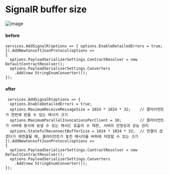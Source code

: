 # SignalR buffer size

![image](https://github.com/user-attachments/assets/9c5f50ef-1b9b-49dd-9065-3b8e26ca48cc)

#### before
    services.AddSignalR(options => { options.EnableDetailedErrors = true; }).AddNewtonsoftJsonProtocol(options =>
    {
      options.PayloadSerializerSettings.ContractResolver = new DefaultContractResolver();
      options.PayloadSerializerSettings.Converters
        .Add(new StringEnumConverter());
    });

#### after
     services.AddSignalR(options => { 
      options.EnableDetailedErrors = true;
      options.MaximumReceiveMessageSize = 1024 * 1024 * 32;    // 클라이언트가 한번에 받을 수 있는 메시지 크기
      options.MaximumParallelInvocationsPerClient = 10;        // 클라이언트가 서버에 동시에 보낼 수 있는 메서드 호출의 수 제한, 서버의 안정성과 성능 관리
      options.StatefulReconnectBufferSize = 1024 * 1024 * 32;  // 연결이 끊겼다가 재연결될 때, 클라이언트가 놓친 메시지를 버퍼에 저장할 수 있는 크기
    }).AddNewtonsoftJsonProtocol(options =>
    {
      options.PayloadSerializerSettings.ContractResolver = new DefaultContractResolver();
      options.PayloadSerializerSettings.Converters
        .Add(new StringEnumConverter());
    });
